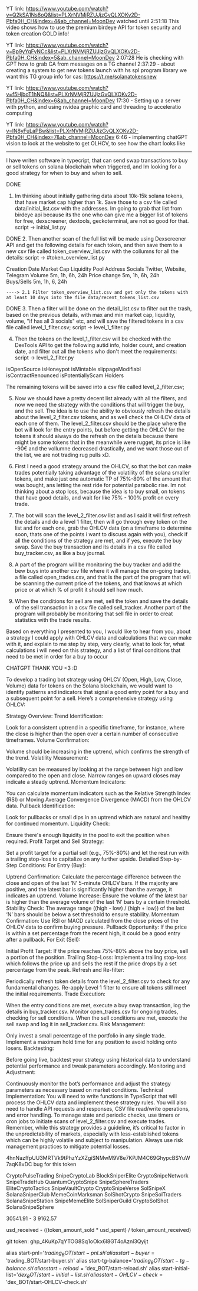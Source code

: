 YT link: https://www.youtube.com/watch?v=Q2kSA1Ns8oQ&list=PLXrNVMjRZUJjzGvQLXOKv2D-Pbfa0H_CH&index=4&ab_channel=MoonDev
watched until 2:51:18
This video shows how to use the premium birdeye API for token security and token creation GOLD info!


YT link: https://www.youtube.com/watch?v=Bp9yYqFyNCc&list=PLXrNVMjRZUJjzGvQLXOKv2D-Pbfa0H_CH&index=5&ab_channel=MoonDev
2:07:28 He is checking with GPT how to grab CA from messages on a TG channel
2:37:29 - about creating a system to get new tokens launch with hs spl program library
we want this TG group info for cas:  https://t.me/solanatokensnew


YT link: https://www.youtube.com/watch?v=f5HjboT1hNQ&list=PLXrNVMjRZUJjzGvQLXOKv2D-Pbfa0H_CH&index=6&ab_channel=MoonDev
17:30 - Setting up a server with python, and using nvidea graphic card and threading to acceleratio computing


YT link: https://www.youtube.com/watch?v=lN8yFuLaPBw&list=PLXrNVMjRZUJjzGvQLXOKv2D-Pbfa0H_CH&index=7&ab_channel=MoonDev
6:46 - implementing chatGPT vision to look at the website to get OLHCV, to see how the chart looks like

------------------------------------------------------------------------------------------------------------------------------

I have writen software in typecript, that can send swap transactions to buy or sell tokens on solana blockchain when triggered, and Im looking for a good strategy for when to buy and when to sell.


DONE
1. Im thinking about initially gathering data about 10k-15k solana tokens, that have market cap higher than 1k. Save those to a csv file called data/initial_list.csv with the addresses. Im going to grab that list from birdeye api because its the one who can give me a bigger list of tokens for free, dexscreener, dextools, geckoterminal, are not so good for that.
    script -> initial_list.py

DONE
2. Then another scan of the full list will be made using Dexscreener API and get the following details for each token, and then save them to a new csv file called token_overview_list.csv with the collumns for all the details:
    script -> #token_overview_list.py

Creation Date
Market Cap
Liquidity
Pool Address
Socials
    Twitter, Website, Telegram
Volume
    5m, 1h, 6h, 24h
Price change
    5m, 1h, 6h, 24h    
Buys/Sells
    5m, 1h, 6, 24h  


    ----> 2.1 Filter token_overview_list.csv and get only the tokens with at least 10 days into the file data/recent_tokens_list.csv

DONE
3. Then a filter will be done on the detail_list.csv to filter out the trash, based on the previous details, with max and min market cap, liquidity, volume, "if has all 3 socials" etc, and will save the filtered tokens in a csv file called level_1_filter.csv;
    script -> level_1_filter.py

4. Then the tokens on the level_1_filter.csv will be checked with the DexTools API to get the following autid info, holder count, and creation date, and filter out all the tokens who don't meet the requirements:
    script -> level_2_filter.py

isOpenSource
isHoneypot
isMintable
slippageModifiabl
isContractRenounced
isPotentiallyScam
Holders

The remaining tokens will be saved into a csv file called  level_2_filter.csv;

5. Now we should have a pretty decent list already with all the filters, and now we need the strategy with the conditions that will trigger the buy, and the sell.
The idea is to use the ability to obviously refresh the details about the level_2_filter.csv tokens, and as well check the OHLCV data of each one of them. 
The level_2_filter.csv should be the place where the bot will look for the entry points, but before getting the OHLCV for the tokens it should always do the refresh on the details because there might be some tokens that in the meanwhile were rugget, its price is like -90€ and the vollumne decreased drastically, and we want those out of the list, we are not trading rug pulls xD.

6. First I need a good strategy around the OHLCV, so that the bot can make trades potentially taking advantage of the volatility of the solana smaller tokens, and make just one automatic TP of 75%-80% of the amount that was bought, ans letting the rest ride for potential parabolic rise. Im not thinking about a stop loss, because the idea is to buy small, on tokens that have good details, and wait for like 75% - 100% profit on every trade.

7. The bot will scan the level_2_filter.csv list and as I said it will first refresh the details and do a level 1 filter, then will go through evey token on the list and for each one, grab the OHLCV data (on a timeframe to determine soon, thats one of the points i want to discuss again with you), check if all the conditions of the strategy are met, and if yes, execute the buy swap. Save the buy transaction and its details in a csv file called buy_tracker.csv, as like a buy journal.

8. A part of the program will be monitoring the buy tracker and add the bew buys into another csv file where it will manage the on-going trades, a file called open_trades.csv, and that is the part of the program that will be scanning the current price of the tokens, and that knows at which price or at which % of profit it should sell how much.

9. When the conditions for sell are met, sell the token and save the details of the sell transaction in a csv file called sell_tracker. Another part of the program will probably be monitoring that sell file in order to creat statistics with the trade results.

Based on everything I presented to you, I would like to hear from you, about a strategy I could apply with OHLCV data and calculations that we can make with it, and explain to me step by step, very clearly, what to look for, what calculations i will need on this strategy, and a list of final conditions that need to be met in order for a buy to occur


CHATGPT THANK YOU <3 :D

To develop a trading bot strategy using OHLCV (Open, High, Low, Close, Volume) data for tokens on the Solana blockchain, we would want to identify patterns and indicators that signal a good entry point for a buy and a subsequent point for a sell. Here’s a comprehensive strategy using OHLCV:

Strategy Overview:
Trend Identification:

Look for a consistent uptrend in a specific timeframe, for instance, where the close is higher than the open over a certain number of consecutive timeframes.
Volume Confirmation:

Volume should be increasing in the uptrend, which confirms the strength of the trend.
Volatility Measurement:

Volatility can be measured by looking at the range between high and low compared to the open and close. Narrow ranges on upward closes may indicate a steady uptrend.
Momentum Indicators:

You can calculate momentum indicators such as the Relative Strength Index (RSI) or Moving Average Convergence Divergence (MACD) from the OHLCV data.
Pullback Identification:

Look for pullbacks or small dips in an uptrend which are natural and healthy for continued momentum.
Liquidity Check:

Ensure there's enough liquidity in the pool to exit the position when required.
Profit Target and Sell Strategy:

Set a profit target for a partial sell (e.g., 75%-80%) and let the rest run with a trailing stop-loss to capitalize on any further upside.
Detailed Step-by-Step Conditions:
For Entry (Buy):

Uptrend Confirmation: Calculate the percentage difference between the close and open of the last ‘N’ 5-minute OHLCV bars. If the majority are positive, and the latest bar is significantly higher than the average, it indicates an uptrend.
Volume Increase: Ensure the volume of the latest bar is higher than the average volume of the last ‘N’ bars by a certain threshold.
Stability Check: The average range ((high - low) / (high + low)) of the last ‘N’ bars should be below a set threshold to ensure stability.
Momentum Confirmation: Use RSI or MACD calculated from the close prices of the OHLCV data to confirm buying pressure.
Pullback Opportunity: If the price is within a set percentage from the recent high, it could be a good entry after a pullback.
For Exit (Sell):

Initial Profit Target: If the price reaches 75%-80% above the buy price, sell a portion of the position.
Trailing Stop-Loss: Implement a trailing stop-loss which follows the price up and sells the rest if the price drops by a set percentage from the peak.
Refresh and Re-filter:

Periodically refresh token details from the level_2_filter.csv to check for any fundamental changes.
Re-apply Level 1 filter to ensure all tokens still meet the initial requirements.
Trade Execution:

When the entry conditions are met, execute a buy swap transaction, log the details in buy_tracker.csv.
Monitor open_trades.csv for ongoing trades, checking for sell conditions.
When the sell conditions are met, execute the sell swap and log it in sell_tracker.csv.
Risk Management:

Only invest a small percentage of the portfolio in any single trade.
Implement a maximum hold time for any position to avoid holding onto losers.
Backtesting:

Before going live, backtest your strategy using historical data to understand potential performance and tweak parameters accordingly.
Monitoring and Adjustment:

Continuously monitor the bot’s performance and adjust the strategy parameters as necessary based on market conditions.
Technical Implementation:
You will need to write functions in TypeScript that will process the OHLCV data and implement these strategy rules.
You will also need to handle API requests and responses, CSV file read/write operations, and error handling.
To manage state and periodic checks, use timers or cron jobs to initiate scans of level_2_filter.csv and execute trades.
Remember, while this strategy provides a guideline, it’s critical to factor in the unpredictability of markets, especially with less-established tokens which can be highly volatile and subject to manipulation. Always use risk management practices to mitigate potential losses.












4hnNazffpUU3MRTVk9tPhzYzXZgiSNMwM9V8e7KPJM4C69GhypcBSYuW7aqK8vDC  bug for this token



CryptoPulseTrading
SnipeCryptoLab
BlockSniperElite
CryptoSnipeNetwork
SnipeTradeHub
QuantumCryptoSnipe
SnipeSphereTraders
EliteCryptoTactics
SnipeVaultCrypto
CryptoSnipeVerse
SolSnipeX
SolanaSniperClub
MemeCoinMarksman
SolShotCrypto
SnipeSolTraders
SolanaSnipeStation
SnipeMemeElite
SolSniperGuild
CryptoSolShot
SolanaSnipeSphere


30541.91   -    3
9162.57


usd_received - ((token_amount_sold * usd_spent) / token_amount_received)



git token: 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



alias start-pnl='$trading_BOT/start-pnl.sh'
alias start-buyer='$trading_BOT/start-buyer.sh'
alias start-tg-balance='$trading_BOT/start-tg-balance.sh'
alias start-reload='$dex_BOT/start-reload.sh'
alias start-initial-list='$dex_BOT/start-initial-list.sh'
alias start-OHLCV-check='$dex_BOT/start-OHLCV-check.sh'
